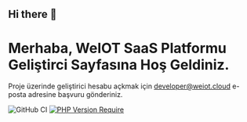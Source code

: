 ## Hi there 👋

# Merhaba, WeIOT SaaS Platformu Geliştirci Sayfasına Hoş Geldiniz.


Proje üzerinde geliştirici hesabu açkmak için developer@weiot.cloud e-posta adresine başvuru gönderiniz.  

![GitHub CI](https://github.com/dwyl/auth_plug/actions/workflows/ci.yml/badge.svg)
[![PHP Version Require](http://poser.pugx.org/weiot/phpsdkr/require/php)](https://packagist.org/packages/weiot/phpsdk)

